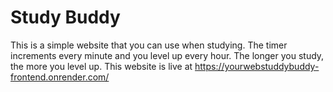 # Study Buddy
This is a simple website that you can use when studying. The timer increments every minute and you level up every hour. The longer you study, the more you level up.
This website is live at https://yourwebstuddybuddy-frontend.onrender.com/
